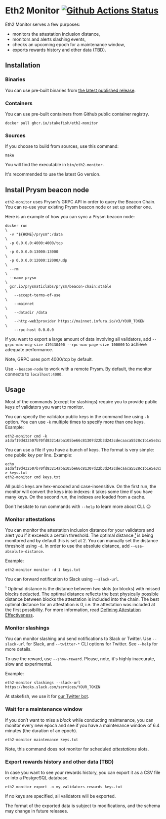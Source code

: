 # Eth2 Monitor [![Github Actions Status][svg link]][ci link] #

[svg link]: https://github.com/stakefish/eth2-monitor/actions/workflows/main.yml/badge.svg
[ci link]: https://github.com/stakefish/eth2-monitor/actions/workflows/main.yml

Eth2 Monitor serves a few purposes:

* monitors the attestation inclusion distance,
* monitors and alerts slashing events,
* checks an upcoming epoch for a maintenance window,
* exports rewards history and other data (TBD).

## Installation ##

### Binaries ###

You can use pre-built binaries from [the latest published release][releases link].

[releases link]: https://github.com/stakefish/eth2-monitor/releases

### Containers ###

You can use pre-built containers from Github public container registry.

```
docker pull ghcr.io/stakefish/eth2-monitor
```

### Sources ###

If you choose to build from sources, use this command:

``` shell
make
```

You will find the executable in `bin/eth2-monitor`.

It's recommended to use the latest Go version.

## Install Prysm beacon node ##

`eth2-monitor` uses Prysm's GRPC API in order to query the Beacon Chain.
You can re-use your existing Prysm beacon node or set up another one.

Here is an example of how you can sync a Prysm beacon node:

``` shell
docker run                                                                              \
  -v "${HOME}/prysm":/data                                                              \
  -p 0.0.0.0:4000:4000/tcp                                                              \
  -p 0.0.0.0:13000:13000                                                                \
  -p 0.0.0.0:12000:12000/udp                                                            \
  --rm                                                                                  \
  --name prysm                                                                          \
  gcr.io/prysmaticlabs/prysm/beacon-chain:stable                                        \
    --accept-terms-of-use                                                               \
    --mainnet                                                                           \
    --datadir /data                                                                     \
    --http-web3provider https://mainnet.infura.io/v3/YOUR_TOKEN                         \
    --rpc-host 0.0.0.0
```

If you want to export a large amount of data involving all validators, add `--grpc-max-msg-size 419430400 --rpc-max-page-size 100000` to achieve adequate performance.

Note, GRPC uses port 4000/tcp by default.

Use `--beacon-node` to work with a remote Prysm. By default, the monitor connects to `localhost:4000`.

## Usage ##

Most of the commands (except for slashings) require you to provide public keys of validators you want to monitor.

You can specify the validator public keys in the command line using `-k` option. You can use `-k` multiple times to specify more than one keys. Example:

``` shell
eth2-monitor cmd -k a1daf19d432507b70fd83214aba105be66c81307d22b3d242cdecaaca5528c1b1e5e3cac5ef7f9e7456e9d202d0ec887
```

You can use a file if you have a bunch of keys. The format is very simple: one public key per line. Example:

``` shell
echo a1daf19d432507b70fd83214aba105be66c81307d22b3d242cdecaaca5528c1b1e5e3cac5ef7f9e7456e9d202d0ec887 > keys.txt
eth2-monitor cmd keys.txt
```

All public keys are hex-encoded and case-insensitive. On the first run, the monitor will convert the keys into indexes: it takes some time if you have many keys. On the second run, the indexes are loaded from a cache.

Don't hesitate to run commands with `--help` to learn more about CLI. 😉

### Monitor attestations ###

You can monitor the attestation inclusion distance for your validators and alert you if it exceeds a certain threshold. The optimal distance [¹](#footnote-1) is being monitored and by default this is set at 2. You can manually set the distance threshold using `-d`. In order to use the absolute distance, add `--use-absolute-distance`.

Example:

``` shell
eth2-monitor monitor -d 1 keys.txt
```

You can forward notification to Slack using `--slack-url`.

<span id="footnote-1">¹</span> Optimal distance is the distance between two slots (or blocks) with missed blocks deducted. The optimal distance reflects the best physically possible distance between blocks the attestation is included into the chain. The best optimal distance for an attestation is 0, i.e. the attestation was included at the first possibility. For more information, read [Defining Attestation Effectiveness](https://www.attestant.io/posts/defining-attestation-effectiveness/).

### Monitor slashings ###

You can monitor slashing and send notifications to Slack or Twitter. Use `--slack-url` for Slack, and `--twitter-*` CLI options for Twitter. See `--help` for more details.

To use the reward, use `--show-reward`. Please, note, it's highly inaccurate, slow and experimental.

Example:

``` shell
eth2-monitor slashings --slack-url https://hooks.slack.com/services/YOUR_TOKEN
```

At stakefish, we use it for [our Twitter bot](https://twitter.com/Eth2SlashBot).

### Wait for a maintenance window ###

If you don’t want to miss a _block_ while conducting maintenance, you can monitor every new epoch and see if you have a maintenance window of 6.4 minutes (the duration of an epoch).

``` shell
eth2-monitor maintenance keys.txt
```

Note, this command does not monitor for scheduled _attestations_ slots.

### Export rewards history and other data (TBD) ###

In case you want to see your rewards history, you can export it as a CSV file or into a PostgreSQL database.

``` shell
eth2-monitor export -o my-validators-rewards keys.txt
```

If no keys are specified, all validators will be exported.

The format of the exported data is subject to modifications, and the schema may change in future releases.
